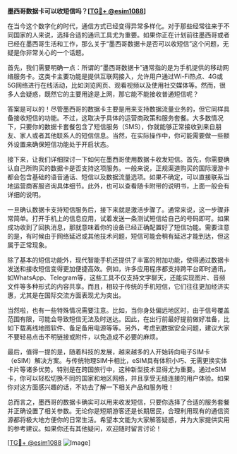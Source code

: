 **墨西哥数据卡可以收短信吗？[[TG💪+ @esim1088](https://t.me/s/esim1088)]**

在当今这个数字化的时代，通信方式已经变得异常多样化。对于那些经常往来于不同国家的人来说，选择合适的通讯工具尤为重要。如果你正在计划前往墨西哥或者已经在墨西哥生活和工作，那么关于“墨西哥数据卡是否可以收短信”这个问题，无疑是你非常关心的一个话题。

首先，我们需要明确一点：所谓的“墨西哥数据卡”通常指的是为手机提供的移动网络服务卡。这类卡主要功能是提供互联网接入，允许用户通过Wi-Fi热点、4G或5G网络进行在线活动，比如浏览网页、观看视频以及使用社交媒体等。然而，很多人会疑惑，既然它的主要用途是上网，那它能不能接收普通短信呢？

答案是可以的！尽管墨西哥的数据卡主要是用来支持数据流量业务的，但它同样具备接收短信的功能。不过，这取决于具体的运营商政策和服务套餐。大多数情况下，只要你的数据卡套餐包含了短信服务（SMS），你就能够正常接收到来自朋友、家人或者其他联系人的短信信息。当然，在实际操作中，你可能需要做一些额外设置来确保短信功能处于开启状态。

接下来，让我们详细探讨一下如何在墨西哥使用数据卡收发短信。首先，你需要确认自己所购买的数据卡是否支持这项服务。一般来说，正规渠道购买的国际漫游卡都会包含基础的语音通话、短信以及数据流量选项。如果不确定，可以直接联系当地运营商客服咨询具体细节。此外，也可以查看随卡附带的说明书，上面一般会有详细的说明。

一旦确认数据卡支持短信服务后，接下来就是激活步骤了。通常来说，这一步骤非常简单。打开手机上的信息应用，试着发送一条测试短信给自己的号码即可。如果成功收到了回执消息，那就意味着你的设备已经正确配置好了短信功能。需要注意的是，有时候由于网络延迟或其他技术问题，短信可能会稍有延迟才能到达，但这属于正常现象。

除了基本的短信功能外，现代智能手机还提供了丰富的附加功能，使得通过数据卡发送和接收短信变得更加便捷高效。例如，许多应用程序都支持跨平台即时通讯，如WhatsApp、Telegram等，这些工具不仅支持文字聊天，还能实现图片、音频文件等多种形式的内容共享。而且，相较于传统的手机短信，它们往往更加经济实惠，尤其是在国际交流方面表现尤为突出。

当然啦，也有一些特殊情况需要注意。比如，当你身处偏远地区时，由于信号覆盖范围有限，可能会导致短信无法及时送达。因此，在出行前最好提前做好准备，比如下载离线地图软件、备足备用电源等等。另外，考虑到数据安全问题，建议大家不要轻易点击不明链接或附件，以免造成不必要的麻烦。

最后，值得一提的是，随着科技的发展，越来越多的人开始转向电子SIM卡（eSIM）解决方案。与传统物理SIM卡相比，eSIM具有体积小巧、无需更换实体卡片等诸多优势。特别是在跨国旅行中，这种新型技术显得尤为重要。通过eSIM卡，你可以轻松切换不同的国家和地区网络，并且享受无缝连接的用户体验。如果你对这方面感兴趣的话，不妨去了解一下相关产品和服务哦！

总而言之，墨西哥的数据卡确实可以用来收发短信，只要你选择了合适的服务套餐并正确设置了相关参数。无论你是短期游客还是长期居民，合理利用现有的通信资源都将极大地方便你的日常生活。希望本文能为大家解答疑惑，并为大家提供实用的参考建议。如果你还有其他疑问，欢迎随时留言讨论！

[[TG💪+ @esim1088](https://t.me/s/esim1088) ![Image](https://i.postimg.cc/4NQfJmqS/Snipaste-2025-05-13-00-14-12.png)]